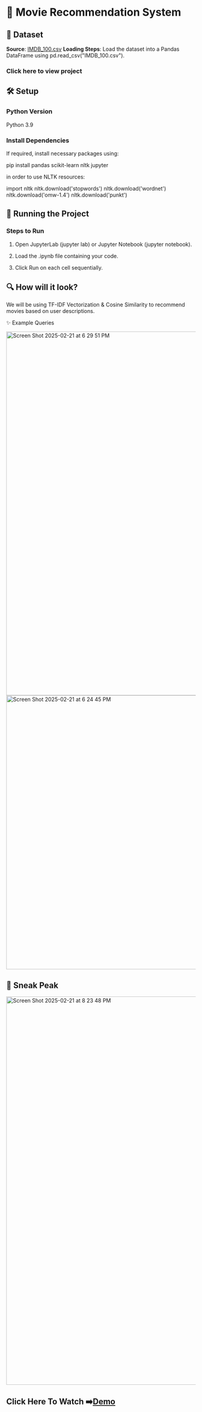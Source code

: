 # 🎥 Movie Recommendation System
## 📂 Dataset


**Source**: [IMDB_100.csv](https://www.kaggle.com/datasets/kabhishm/imdb-100-movie-titles)
**Loading Steps**: Load the dataset into a Pandas DataFrame using pd.read_csv("IMDB_100.csv").

### Click here to view project

## 🛠️ Setup

### Python Version
 Python 3.9 

### Install Dependencies

If required, install necessary packages using:

pip install pandas scikit-learn nltk jupyter

in order to use  NLTK resources:

import nltk
nltk.download('stopwords')
nltk.download('wordnet')
nltk.download('omw-1.4')
nltk.download('punkt')

## 🚀 Running the Project

### Steps to Run

1. Open JupyterLab (jupyter lab) or Jupyter Notebook (jupyter notebook).

2. Load the .ipynb file containing your code.

3. Click Run on each cell sequentially.

## 🔍 How will it look?
 We will be using TF-IDF Vectorization & Cosine Similarity to recommend movies based on user descriptions.

 ✨ Example Queries

<img width="965" alt="Screen Shot 2025-02-21 at 6 29 51 PM" src="https://github.com/user-attachments/assets/9f1495b4-b94d-406d-9c8f-03d939817e26" />



<img width="727" alt="Screen Shot 2025-02-21 at 6 24 45 PM" src="https://github.com/user-attachments/assets/57f36930-f04e-4114-83bf-6ceb0231194d" />

## 📸 Sneak Peak

<img width="1030" alt="Screen Shot 2025-02-21 at 8 23 48 PM" src="https://github.com/user-attachments/assets/4c651ae0-7ee1-4f8e-950c-b263d98265da" />



## Click Here To Watch ➡️[Demo](https://youtu.be/NA3Qbmb_xE4)


